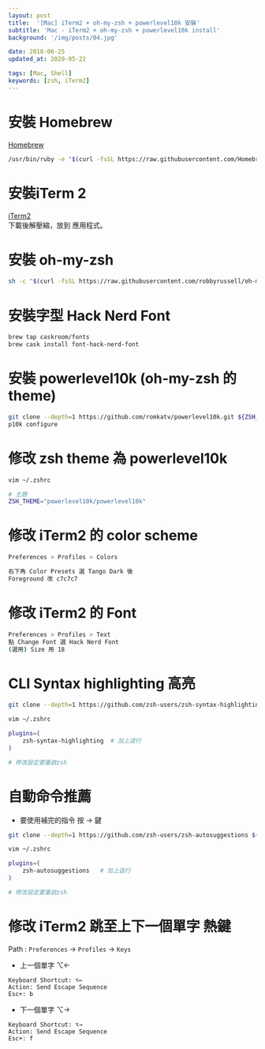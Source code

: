 ```yaml
---
layout: post
title:  '[Mac] iTerm2 + oh-my-zsh + powerlevel10k 安裝'
subtitle: 'Mac - iTerm2 + oh-my-zsh + powerlevel10k install'
background: '/img/posts/04.jpg'

date: 2018-06-25
updated_at: 2020-05-22

tags: [Mac, Shell]
keywords: [zsh, iTerm2]
---
```

# 安裝 Homebrew
<a href="https://brew.sh/index_zh-tw" target="_blank">Homebrew</a>
```bash
/usr/bin/ruby -e "$(curl -fsSL https://raw.githubusercontent.com/Homebrew/install/master/install)"
```

# 安裝iTerm 2
<a href="http://iterm2.com/" target="_blank">iTerm2</a>  
下載後解壓縮，放到 應用程式。

# 安裝 oh-my-zsh
```bash
sh -c "$(curl -fsSL https://raw.githubusercontent.com/robbyrussell/oh-my-zsh/master/tools/install.sh)"
```

# 安裝字型 Hack Nerd Font
```bash
brew tap caskroom/fonts
brew cask install font-hack-nerd-font
```

# 安裝 powerlevel10k (oh-my-zsh 的 theme) 
```bash
git clone --depth=1 https://github.com/romkatv/powerlevel10k.git ${ZSH_CUSTOM:-~/.oh-my-zsh/custom}/themes/powerlevel10k
p10k configure
```

# 修改 zsh theme 為 powerlevel10k
```bash
vim ~/.zshrc

# 主題
ZSH_THEME="powerlevel10k/powerlevel10k"
```

# 修改 iTerm2 的 color scheme
```bash
Preferences > Profiles > Colors

右下角 Color Presets 選 Tango Dark 後
Foreground 改 c7c7c7
```

# 修改 iTerm2 的 Font
```bash
Preferences > Profiles > Text
點 Change Font 選 Hack Nerd Font
(選用) Size 用 18 
```

# CLI Syntax highlighting 高亮
```bash
git clone --depth=1 https://github.com/zsh-users/zsh-syntax-highlighting.git ${ZSH_CUSTOM:-~/.oh-my-zsh/custom}/plugins/zsh-syntax-highlighting

vim ~/.zshrc

plugins=(
    zsh-syntax-highlighting  # 加上這行
)

# 修改設定要重啟zsh
```

# 自動命令推薦
- 要使用補完的指令 按 → 鍵

```bash
git clone --depth=1 https://github.com/zsh-users/zsh-autosuggestions ${ZSH_CUSTOM:-~/.oh-my-zsh/custom}/plugins/zsh-autosuggestions

vim ~/.zshrc

plugins=(
    zsh-autosuggestions   # 加上這行
)

# 修改設定要重啟zsh
```

# 修改 iTerm2 跳至上下一個單字 熱鍵
Path : `Preferences` → `Profiles` → `Keys`
- 上一個單字 ⌥←

```
Keyboard Shortcut: ⌥←
Action: Send Escape Sequence
Esc+: b
```
- 下一個單字 ⌥→

```
Keyboard Shortcut: ⌥→
Action: Send Escape Sequence
Esc+: f
```